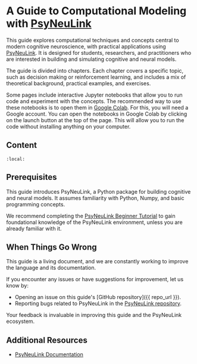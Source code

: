 # A Guide to Computational Modeling with [PsyNeuLink](https://princetonuniversity.github.io/PsyNeuLink/)

This guide explores computational techniques and concepts central to modern cognitive neuroscience, with practical
applications using [PsyNeuLink](https://princetonuniversity.github.io/PsyNeuLink/). It is designed for students, researchers, and practitioners 
who are interested in building and simulating cognitive and neural models.

The guide is divided into chapters. Each chapter covers a specific topic, such as decision making or
reinforcement learning, and includes a mix of theoretical background, practical examples, and exercises.

Some pages include interactive Jupyter notebooks that allow you to run code and experiment with the concepts. The
recommended way to use these notebooks is to open them in [Google Colab](https://colab.research.google.com/). For this,
you will need a Google account. You can open the notebooks in Google Colab by clicking on the launch  button at the 
top of the page. This will allow you to run the code without installing anything on your computer.

## Content

```{tableofcontents}
:local:
```

## Prerequisites

This guide introduces PsyNeuLink, a Python package for building cognitive and neural models. It assumes familiarity 
with Python, Numpy, and basic programming concepts.

We recommend completing the 
[PsyNeuLink Beginner Tutorial](https://princetonuniversity.github.io/PsyNeuLink/index_logo_with_text.html#tutorial) 
to gain foundational knowledge of the PsyNeuLink environment, unless you are already familiar with it.

## When Things Go Wrong

This guide is a living document, and we are constantly working to improve the language and its documentation.

If you encounter any issues or have suggestions for improvement, let us know by:
- Opening an issue on this guide's [GitHub repository]({{ repo_url }}).
- Reporting bugs related to PsyNeuLink in the [PsyNeuLink repository](https://github.com/PrincetonUniversity/PsyNeuLink).

Your feedback is invaluable in improving this guide and the PsyNeuLink ecosystem.

## Additional Resources

- [PsyNeuLink Documentation](https://princetonuniversity.github.io/PsyNeuLink/)